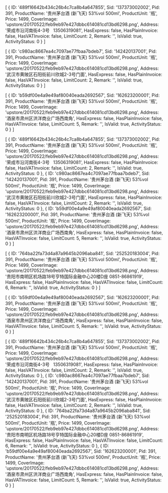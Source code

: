 [ { ID: '489f16642b434c26b4c7ca8b4a647855',
    Sid: '137373002002',
    Pid: 391,
    ProductName: '贵州茅台酒 (新飞天) 53%vol 500ml',
    ProductUnit: '瓶',
    Price: 1499,
    CoverImage: 'upstore/20170522/feb9eb97e427dbbc614081cd13bd6298.png',
    Address: '荣成市沿河南街4-3号&nbsp;&nbsp;&nbsp;13506319081',
    HasExpress: false,
    HasPlainInvoice: false,
    HasVATInvoice: false,
    LimitCount: 2,
    Remark: '',
    IsValid: true,
    ActivityStatus: 0 } ]

[ { ID: 'c980ac8667ea4c7097ae77fbaa7bdeb7',
    Sid: '142420137001',
    Pid: 391,
    ProductName: '贵州茅台酒 (新飞天) 53%vol 500ml',
    ProductUnit: '瓶',
    Price: 1499,
    CoverImage: 'upstore/20170522/feb9eb97e427dbbc614081cd13bd6298.png',
    Address: '武汉市黄陂区石阳街前川欣城2-3号门面',
    HasExpress: false,
    HasPlainInvoice: false,
    HasVATInvoice: false,
    LimitCount: 2,
    Remark: '',
    IsValid: true,
    ActivityStatus: 0 } ]

[ { ID: 'b59df00e4a9e49af80040eada2692567',
    Sid: '162623200001',
    Pid: 391,
    ProductName: '贵州茅台酒 (新飞天) 53%vol 500ml',
    ProductUnit: '瓶',
    Price: 1499,
    CoverImage: 'upstore/20170522/feb9eb97e427dbbc614081cd13bd6298.png',
    Address: '酒泉市肃州区洪洋商业广场西南角',
    HasExpress: false,
    HasPlainInvoice: false,
    HasVATInvoice: false,
    LimitCount: 5,
    Remark: '',
    IsValid: true,
    ActivityStatus: 0 } ]

[ { ID: '489f16642b434c26b4c7ca8b4a647855',
    Sid: '137373002002',
    Pid: 391,
    ProductName: '贵州茅台酒 (新飞天) 53%vol 500ml',
    ProductUnit: '瓶',
    Price: 1499,
    CoverImage: 'upstore/20170522/feb9eb97e427dbbc614081cd13bd6298.png',
    Address: '荣成市沿河南街4-3号&nbsp;&nbsp;&nbsp;13506319081',
    HasExpress: false,
    HasPlainInvoice: false,
    HasVATInvoice: false,
    LimitCount: 2,
    Remark: '',
    IsValid: true,
    ActivityStatus: 0 },
  { ID: 'c980ac8667ea4c7097ae77fbaa7bdeb7',
    Sid: '142420137001',
    Pid: 391,
    ProductName: '贵州茅台酒 (新飞天) 53%vol 500ml',
    ProductUnit: '瓶',
    Price: 1499,
    CoverImage: 'upstore/20170522/feb9eb97e427dbbc614081cd13bd6298.png',
    Address: '武汉市黄陂区石阳街前川欣城2-3号门面',
    HasExpress: false,
    HasPlainInvoice: false,
    HasVATInvoice: false,
    LimitCount: 2,
    Remark: '',
    IsValid: true,
    ActivityStatus: 0 },
  { ID: 'b59df00e4a9e49af80040eada2692567',
    Sid: '162623200001',
    Pid: 391,
    ProductName: '贵州茅台酒 (新飞天) 53%vol 500ml',
    ProductUnit: '瓶',
    Price: 1499,
    CoverImage: 'upstore/20170522/feb9eb97e427dbbc614081cd13bd6298.png',
    Address: '酒泉市肃州区洪洋商业广场西南角',
    HasExpress: false,
    HasPlainInvoice: false,
    HasVATInvoice: false,
    LimitCount: 5,
    Remark: '',
    IsValid: true,
    ActivityStatus: 0 } ]

[ { ID: '764ba22fa73d4a87a9645b2096aba841',
    Sid: '252520183004',
    Pid: 391,
    ProductName: '贵州茅台酒 (新飞天) 53%vol 500ml',
    ProductUnit: '瓶',
    Price: 1499,
    CoverImage: 'upstore/20170522/feb9eb97e427dbbc614081cd13bd6298.png',
    Address: '贵阳市南明区机场路18号亨特国际金融中心20楼D座&nbsp;0851-86861919',
    HasExpress: false,
    HasPlainInvoice: false,
    HasVATInvoice: false,
    LimitCount: 6,
    Remark: '',
    IsValid: true,
    ActivityStatus: 0 } ]

[ { ID: 'b59df00e4a9e49af80040eada2692567',
    Sid: '162623200001',
    Pid: 391,
    ProductName: '贵州茅台酒 (新飞天) 53%vol 500ml',
    ProductUnit: '瓶',
    Price: 1499,
    CoverImage: 'upstore/20170522/feb9eb97e427dbbc614081cd13bd6298.png',
    Address: '酒泉市肃州区洪洋商业广场西南角',
    HasExpress: false,
    HasPlainInvoice: false,
    HasVATInvoice: false,
    LimitCount: 5,
    Remark: '',
    IsValid: true,
    ActivityStatus: 0 } ]

[ { ID: '489f16642b434c26b4c7ca8b4a647855',
    Sid: '137373002002',
    Pid: 391,
    ProductName: '贵州茅台酒 (新飞天) 53%vol 500ml',
    ProductUnit: '瓶',
    Price: 1499,
    CoverImage: 'upstore/20170522/feb9eb97e427dbbc614081cd13bd6298.png',
    Address: '荣成市沿河南街4-3号&nbsp;&nbsp;&nbsp;13506319081',
    HasExpress: false,
    HasPlainInvoice: false,
    HasVATInvoice: false,
    LimitCount: 2,
    Remark: '',
    IsValid: true,
    ActivityStatus: 0 },
  { ID: 'c980ac8667ea4c7097ae77fbaa7bdeb7',
    Sid: '142420137001',
    Pid: 391,
    ProductName: '贵州茅台酒 (新飞天) 53%vol 500ml',
    ProductUnit: '瓶',
    Price: 1499,
    CoverImage: 'upstore/20170522/feb9eb97e427dbbc614081cd13bd6298.png',
    Address: '武汉市黄陂区石阳街前川欣城2-3号门面',
    HasExpress: false,
    HasPlainInvoice: false,
    HasVATInvoice: false,
    LimitCount: 2,
    Remark: '',
    IsValid: true,
    ActivityStatus: 0 },
  { ID: '764ba22fa73d4a87a9645b2096aba841',
    Sid: '252520183004',
    Pid: 391,
    ProductName: '贵州茅台酒 (新飞天) 53%vol 500ml',
    ProductUnit: '瓶',
    Price: 1499,
    CoverImage: 'upstore/20170522/feb9eb97e427dbbc614081cd13bd6298.png',
    Address: '贵阳市南明区机场路18号亨特国际金融中心20楼D座&nbsp;0851-86861919',
    HasExpress: false,
    HasPlainInvoice: false,
    HasVATInvoice: false,
    LimitCount: 6,
    Remark: '',
    IsValid: true,
    ActivityStatus: 0 },
  { ID: 'b59df00e4a9e49af80040eada2692567',
    Sid: '162623200001',
    Pid: 391,
    ProductName: '贵州茅台酒 (新飞天) 53%vol 500ml',
    ProductUnit: '瓶',
    Price: 1499,
    CoverImage: 'upstore/20170522/feb9eb97e427dbbc614081cd13bd6298.png',
    Address: '酒泉市肃州区洪洋商业广场西南角',
    HasExpress: false,
    HasPlainInvoice: false,
    HasVATInvoice: false,
    LimitCount: 5,
    Remark: '',
    IsValid: true,
    ActivityStatus: 0 } ]                    